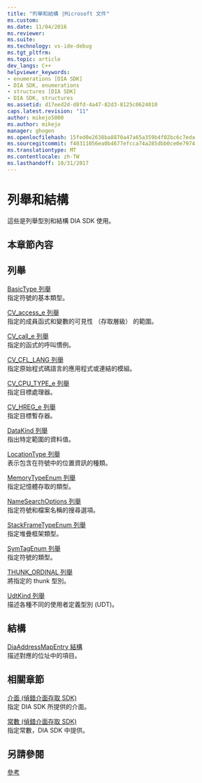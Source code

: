 ```yaml
---
title: "列舉和結構 |Microsoft 文件"
ms.custom: 
ms.date: 11/04/2016
ms.reviewer: 
ms.suite: 
ms.technology: vs-ide-debug
ms.tgt_pltfrm: 
ms.topic: article
dev_langs: C++
helpviewer_keywords:
- enumerations [DIA SDK]
- DIA SDK, enumerations
- structures [DIA SDK]
- DIA SDK, structures
ms.assetid: d17eed2d-d8fd-4a47-82d3-8125c0624010
caps.latest.revision: "11"
author: mikejo5000
ms.author: mikejo
manager: ghogen
ms.openlocfilehash: 15fed0e2638ba8870a47a65a359b4f02bc6c7eda
ms.sourcegitcommit: f40311056ea0b4677efcca74a285dbb0ce0e7974
ms.translationtype: MT
ms.contentlocale: zh-TW
ms.lasthandoff: 10/31/2017
---
```

# <a name="enumerations-and-structures"></a>列舉和結構
這些是列舉型別和結構 DIA SDK 使用。  
  
## <a name="in-this-section"></a>本章節內容  
  
## <a name="enumerations"></a>列舉  
 [BasicType 列舉](../../debugger/debug-interface-access/basictype.md)  
 指定符號的基本類型。  
  
 [CV_access_e 列舉](../../debugger/debug-interface-access/cv-access-e.md)  
 指定的成員函式和變數的可見性 （存取層級） 的範圍。  
  
 [CV_call_e 列舉](../../debugger/debug-interface-access/cv-call-e.md)  
 指定的函式的呼叫慣例。  
  
 [CV_CFL_LANG 列舉](../../debugger/debug-interface-access/cv-cfl-lang.md)  
 指定原始程式碼語言的應用程式或連結的模組。  
  
 [CV_CPU_TYPE_e 列舉](../../debugger/debug-interface-access/cv-cpu-type-e.md)  
 指定目標處理器。  
  
 [CV_HREG_e 列舉](../../debugger/debug-interface-access/cv-hreg-e.md)  
 指定目標暫存器。  
  
 [DataKind 列舉](../../debugger/debug-interface-access/datakind.md)  
 指出特定範圍的資料值。  
  
 [LocationType 列舉](../../debugger/debug-interface-access/locationtype.md)  
 表示包含在符號中的位置資訊的種類。  
  
 [MemoryTypeEnum 列舉](../../debugger/debug-interface-access/memorytypeenum.md)  
 指定記憶體存取的類型。  
  
 [NameSearchOptions 列舉](../../debugger/debug-interface-access/namesearchoptions.md)  
 指定符號和檔案名稱的搜尋選項。  
  
 [StackFrameTypeEnum 列舉](../../debugger/debug-interface-access/stackframetypeenum.md)  
 指定堆疊框架類型。  
  
 [SymTagEnum 列舉](../../debugger/debug-interface-access/symtagenum.md)  
 指定符號的類型。  
  
 [THUNK_ORDINAL 列舉](../../debugger/debug-interface-access/thunk-ordinal.md)  
 將指定的 thunk 型別。  
  
 [UdtKind 列舉](../../debugger/debug-interface-access/udtkind.md)  
 描述各種不同的使用者定義型別 (UDT)。  
  
## <a name="structures"></a>結構  
 [DiaAddressMapEntry 結構](../../debugger/debug-interface-access/diaaddressmapentry.md)  
 描述對應的位址中的項目。  
  
## <a name="related-sections"></a>相關章節  
 [介面 (偵錯介面存取 SDK)](../../debugger/debug-interface-access/interfaces-debug-interface-access-sdk.md)  
 指定 DIA SDK 所提供的介面。  
  
 [常數 (偵錯介面存取 SDK)](../../debugger/debug-interface-access/constants-debug-interface-access-sdk.md)  
 指定常數，DIA SDK 中提供。  
  
## <a name="see-also"></a>另請參閱  
 [參考](../../debugger/debug-interface-access/debug-interface-access-sdk-reference.md)